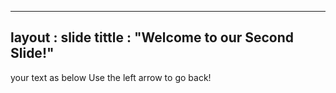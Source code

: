 ------------
layout : slide
tittle : "Welcome to our Second Slide!"
-----------
your text as below
Use the left arrow to go back!
